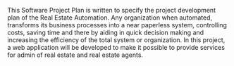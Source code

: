 This Software Project Plan is written to specify the project development plan of
the Real Estate Automation. Any organization when automated, transforms its business
processes into a near paperless system, controlling costs, saving time and there by aiding
in quick decision making and increasing the efficiency of the total system or
organization.  In this project, a web application will be developed to make it possible to
provide services for admin of real estate and real estate agents.